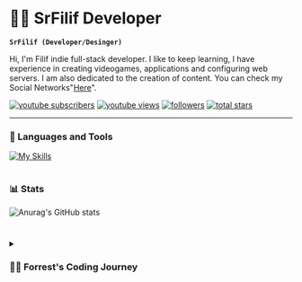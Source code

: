 # 🏄‍♂️ SrFilif Developer

**`SrFilif (Developer/Desinger)`**

Hi, I'm Filif indie full-stack developer. I like to keep learning, I have experience in creating videogames, applications and configuring web servers. I am also dedicated to the creation of content. You can check my Social Networks"[Here][youtube]".

   <p align="left">
      <a href="https://www.youtube.com/c/srfilif?sub_confirmation=1">
         <img alt="youtube subscribers" title="Subscribe to my YouTube channel" src="https://custom-icon-badges.demolab.com/youtube/channel/subscribers/UC32RN9OhLZJEOSeviN2398w?color=%23E05D44&label=SUBSCRIBE&logo=video&logoColor=white&style=for-the-badge&labelColor=CE4630"/></a> 
      <a href="https://www.youtube.com/c/srfilif">
         <img alt="youtube views" title="YouTube views" src="https://custom-icon-badges.demolab.com/youtube/channel/views/UC32RN9OhLZJEOSeviN2398w?color=%23E1AD0E&logo=eye&logoColor=white&style=for-the-badge&labelColor=C79600"/></a> 
      <a href="https://github.com/ForrestKnight?tab=followers">
         <img alt="followers" title="Follow me on Github" src="https://custom-icon-badges.demolab.com/github/followers/srfilif?color=236ad3&labelColor=1155ba&style=for-the-badge&logo=person-add&label=Follow&logoColor=white"/></a>
      <a href="https://github.com/ForrestKnight?tab=repositories&sort=stargazers">
         <img alt="total stars" title="Total stars on GitHub" src="https://custom-icon-badges.demolab.com/github/stars/srfilif?color=55960c&style=for-the-badge&labelColor=488207&logo=star"/></a>
   </p>

---

### 🧰 Languages and Tools

[![My Skills](https://skillicons.dev/icons?i=lua,html,css,js,ts,git,nodejs,python,mysql,php,vscode,bootstrap,c,cs,cpp)](https://srfilif.github.io)
#


### 📊 Stats
![Anurag's GitHub stats](https://github-readme-stats.vercel.app/api?username=srfilif&show_icons=true&theme=onedark)



#

<details>
 <summary><h3>👨‍💻 Forrest's Coding Journey</h3></summary>
My Beginning in Programming or Development Was With Game Servers Specifically MTA:SA Created Gamemodes and Posting Scripts in Forums and Communities Later I Wanted to Expand to other Games like Samp, Minecraft, FiveM, Roblox.

All of these were a great help since they made it easy for me to learn the languages ​​related to this, time later I expanded to create games in Unity, GameMarker and other game engines. Creation of Applications in Appinventor, Java Netbens Plugins in Eclipse and Configuration of my Own Private Servers (VPS).

Currently I work on a Minecraft Server called ToreMC, some Roblox games Also on Filif Tv+ which is my most promising project in which I invest most of my time

[website]: https://srfilif.github.io
[youtube]: https://srfilif.github.io
